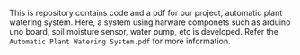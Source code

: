 This is repository contains code and a pdf for our project, automatic plant watering system. Here, a system using harware componets such as arduino uno board, soil moisture sensor, water pump, etc is developed. Refer the `Automatic Plant Watering System.pdf` for more information.
